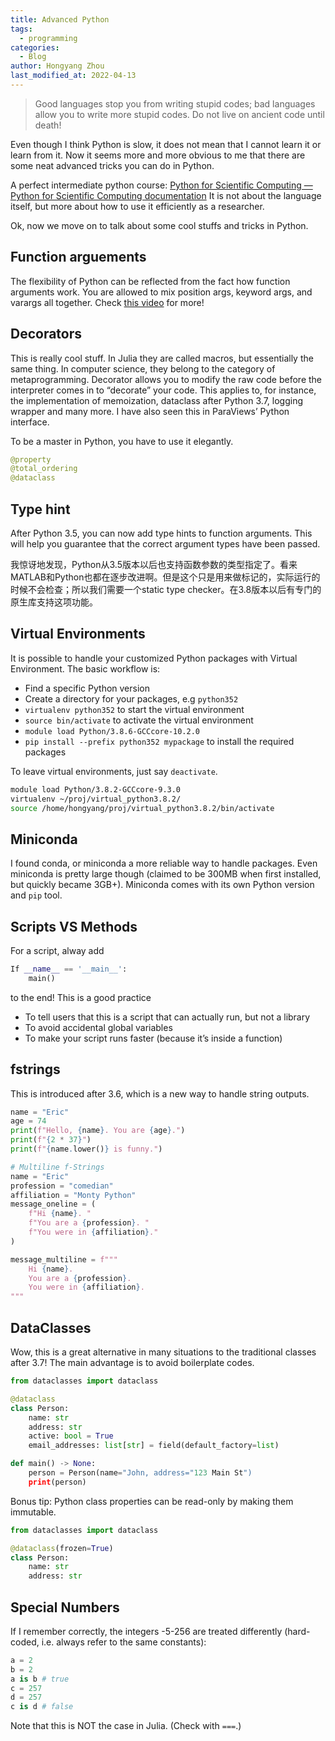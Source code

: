 ```yaml
---
title: Advanced Python
tags:
  - programming
categories:
  - Blog
author: Hongyang Zhou
last_modified_at: 2022-04-13
---
```


> Good languages stop you from writing stupid codes; bad languages allow you to write more stupid codes.
> Do not live on ancient code until death!

Even though I think Python is slow, it does not mean that I cannot learn it or learn from it. Now it seems more and more obvious to me that there are some neat advanced tricks you can do in Python.

A perfect intermediate python course:
[Python for Scientific Computing — Python for Scientific Computing documentation](https://aaltoscicomp.github.io/python-for-scicomp/)
It is not about the language itself, but more about how to use it efficiently as a researcher.

Ok, now we move on to talk about some cool stuffs and tricks in Python.

## Function arguements

The flexibility of Python can be reflected from the fact how function arguments work. You are allowed to mix position args, keyword args, and varargs all together. Check [this video](https://youtu.be/R8-oAqCgHag) for more!

## Decorators

This is really cool stuff. In Julia they are called macros, but essentially the same thing. In computer science, they belong to the category of metaprogramming. Decorator allows you to modify the raw code before the interpreter comes in to “decorate” your code. This applies to, for instance, the implementation of memoization, dataclass after Python 3.7, logging wrapper and many more. I have also seen this in ParaViews’ Python interface.

To be a master in Python, you have to use it elegantly.
```python
@property
@total_ordering
@dataclass
```

## Type hint

After Python 3.5, you can now add type hints to function arguments. This will help you guarantee that the correct argument types have been passed.

我惊讶地发现，Python从3.5版本以后也支持函数参数的类型指定了。看来MATLAB和Python也都在逐步改进啊。但是这个只是用来做标记的，实际运行的时候不会检查；所以我们需要一个static type checker。在3.8版本以后有专门的原生库支持这项功能。


## Virtual Environments

It is possible to handle your customized Python packages with Virtual Environment. The basic workflow is:
* Find a specific Python version
* Create a directory for your packages, e.g `python352`
* `virtualenv python352` to start the virtual environment
* `source bin/activate` to activate the virtual environment
* `module load Python/3.8.6-GCCcore-10.2.0`
* `pip install --prefix python352 mypackage` to install the required packages

To leave virtual environments, just say `deactivate`.
```sh
module load Python/3.8.2-GCCcore-9.3.0
virtualenv ~/proj/virtual_python3.8.2/
source /home/hongyang/proj/virtual_python3.8.2/bin/activate
```

## Miniconda

I found conda, or miniconda a more reliable way to handle packages. Even miniconda is pretty large though (claimed to be 300MB when first installed, but quickly became 3GB+). Miniconda comes with its own Python version and `pip` tool.

## Scripts VS Methods

For a script, alway add
```python
If __name__ == '__main__':
    main()
```
to the end! This is a good practice
* To tell users that this is a script that can actually run, but not a library
* To avoid accidental global variables
* To make your script runs faster (because it’s inside a function)


## fstrings

This is introduced after 3.6, which is a new way to handle string outputs.

```python
name = "Eric"
age = 74
print(f"Hello, {name}. You are {age}.")
print(f"{2 * 37}")
print(f"{name.lower()} is funny.")

# Multiline f-Strings
name = "Eric"
profession = "comedian"
affiliation = "Monty Python"
message_oneline = (
    f"Hi {name}. "
    f"You are a {profession}. "
    f"You were in {affiliation}."
)

message_multiline = f"""
    Hi {name}. 
    You are a {profession}. 
    You were in {affiliation}.
"""
```


## DataClasses 

Wow, this is a great alternative in many situations to the traditional classes after 3.7! The main advantage is to avoid boilerplate codes.

```python
from dataclasses import dataclass

@dataclass
class Person:
    name: str
    address: str
    active: bool = True
    email_addresses: list[str] = field(default_factory=list)

def main() -> None:
    person = Person(name="John, address="123 Main St")
    print(person)
```

Bonus tip: Python class properties can be read-only by making them immutable.

```python
from dataclasses import dataclass

@dataclass(frozen=True)
class Person:
    name: str
    address: str
```

## Special Numbers

If I remember correctly, the integers -5-256 are treated differently (hard-coded, i.e. always refer to the same constants):
```python
a = 2
b = 2
a is b # true
c = 257
d = 257
c is d # false
```

Note that this is NOT the case in Julia. (Check with `===`.)